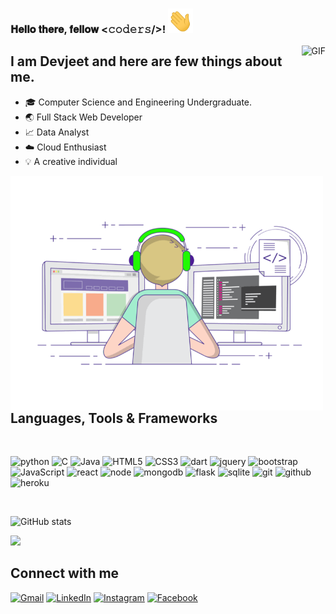 ### 𝐇𝐞𝐥𝐥𝐨 𝐭𝐡𝐞𝐫𝐞, 𝐟𝐞𝐥𝐥𝐨𝐰 <𝚌𝚘𝚍𝚎𝚛𝚜/>! <img src="https://github.com/ABSphreak/ABSphreak/blob/master/gifs/Hi.gif" width="40px">
<img align="right" alt="GIF" height="160px" src="https://media.giphy.com/media/du3J3cXyzhj75IOgvA/giphy.gif" />

## I am Devjeet and here are few things about me.

- 🎓 Computer Science and Engineering Undergraduate.
- 🌏 Full Stack Web Developer
- 📈 Data Analyst
- ☁️ Cloud Enthusiast
- 💡 A creative individual

<img align="left" alt="GIF" src="https://raw.githubusercontent.com/devSouvik/devSouvik/master/gif3.gif" width="500"/>

<br><br>
## Languages, Tools & Frameworks
<br>

![python](https://img.shields.io/badge/-python-grey?style=for-the-badge&logo=python&logoColor=white&labelColor=yellow)
![C](https://img.shields.io/badge/-c-grey?style=for-the-badge&logo=c&logoColor=white&labelColor=blue)
![Java](https://img.shields.io/badge/-java-grey?style=for-the-badge&logo=java&logoColor=white&labelColor=red)
![HTML5](https://img.shields.io/badge/html%205-grey?style=for-the-badge&logo=html5&logoColor=white&labelColor=orange)
![CSS3](https://img.shields.io/badge/css%203-grey?style=for-the-badge&logo=css3&logoColor=white&labelColor=skyblue)
![dart](https://img.shields.io/badge/-dart-grey?style=for-the-badge&logo=dart&logoColor=white&labelColor=3457D5)
![jquery](https://img.shields.io/badge/-jquery-grey?style=for-the-badge&logo=jquery&logoColor=white&labelColor=blue)
![bootstrap](https://img.shields.io/badge/-bootstrap-grey?style=for-the-badge&logo=bootstrap&logoColor=white&labelColor=8E2DE2)
![JavaScript](https://img.shields.io/badge/-JavaScript-grey?style=for-the-badge&logo=javascript&logoColor=white&labelColor=yellow)
![react](https://img.shields.io/badge/-react-grey?style=for-the-badge&logo=react&logoColor=white&labelColor=blue)
![node](https://img.shields.io/badge/-node-grey?style=for-the-badge&logo=node.js&logoColor=white&labelColor=green)
![mongodb](https://img.shields.io/badge/-mongodb-grey?style=for-the-badge&logo=mongodb&logoColor=white&labelColor=darkgreen)
![flask](https://img.shields.io/badge/-flask-grey?style=for-the-badge&logo=flask&logoColor=white&labelColor=696969)
![sqlite](https://img.shields.io/badge/-sqlite-grey?style=for-the-badge&logo=sqlite&logoColor=white&labelColor=lightblue)
![git](https://img.shields.io/badge/-git-grey?style=for-the-badge&logo=git&logoColor=white&labelColor=orange)
![github](https://img.shields.io/badge/-github-grey?style=for-the-badge&logo=github&logoColor=white&labelColor=black)
![heroku](https://img.shields.io/badge/-heroku-grey?style=for-the-badge&logo=heroku&logoColor=white&labelColor=8E2DE2)

<br>

![GitHub stats](https://github-readme-stats.vercel.app/api?username=devjeetroy98&show_icons=true&hide_border=true)

<a href="https://github.com/devjeetroy98" align="right">
  <img src="https://github-readme-stats.vercel.app/api/top-langs/?username=devjeetroy98&theme=radical&hide=glsl,python" />
</a>

<br>
<h2>Connect with me</h2>

[![Gmail](https://img.shields.io/badge/-GMAIL-D14836?style=for-the-badge&logo=gmail&logoColor=white)](mailto:devjeetroy.dr@gmail.com)
[![LinkedIn](https://img.shields.io/badge/-LINKEDIN-007FFF?style=for-the-badge&logo=linkedin&logoColor=white)](https://www.linkedin.com/in/devjeetroy98/)
[![Instagram](https://img.shields.io/badge/-INSTAGRAM-ff90d8?style=for-the-badge&logo=instagram&logoColor=white)](https://www.instagram.com/incredible_drona/)
[![Facebook](https://img.shields.io/badge/-FACEBOOK-3457D5?style=for-the-badge&logo=facebook&logoColor=white)](https://www.facebook.com/devjeet.roy.9699)




